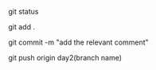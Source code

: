 git status

git add .

git commit -m "add the relevant comment"

 git push origin day2(branch name)
 
